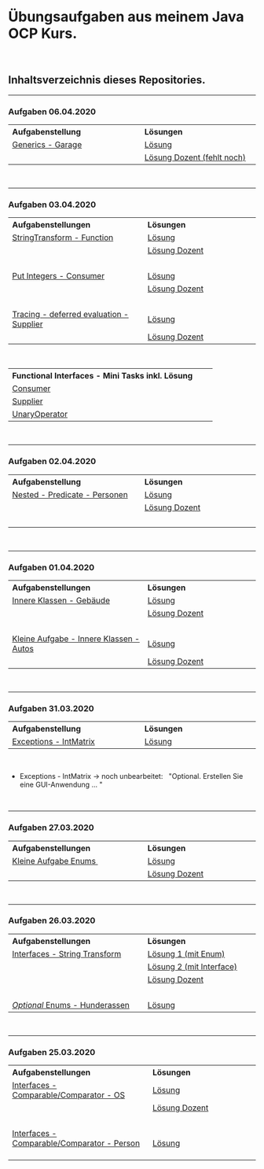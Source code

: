 # Übungsaufgaben aus meinem Java OCP Kurs.

&#160;
&#160;

## Inhaltsverzeichnis dieses Repositories.

---

### Aufgaben 06.04.2020
<table>
  <tr>
    <th width=400 align="left">Aufgabenstellung</th>
    <th width=400 align="left">Lösungen</th>
  </tr>
  <tr>
  	<td>
   		<a href = https://github.com/StarOnDavid/de.staron.Oracle_Java_OCP.TrainingTasks/blob/master/Aufgaben_Loesungen/Aufgabenstellungen/200406_Generics_Garage.md> Generics - Garage </a>
   	</td>
   	<td>
   		<a href = https://github.com/StarOnDavid/de.staron.Oracle_Java_OCP.TrainingTasks/tree/master/Aufgaben_Loesungen/src_Loesungen/_200406_Generics_Garage> Lösung </a>
   	</td>
  </tr>
  <tr>
  	<td></td>
   	<td>
   		<a href = > Lösung Dozent (fehlt noch) </a>
   	</td>
  </tr>
</table>

&#160;
&#160;

---

### Aufgaben 03.04.2020

<table>
  <tr>
    <th width=400 align="left">Aufgabenstellungen</th>
    <th width=400 align="left">Lösungen</th>
  </tr>
  <tr>
  	<td>
   		<a href = https://github.com/StarOnDavid/de.staron.Oracle_Java_OCP.TrainingTasks/blob/master/Aufgaben_Loesungen/Aufgabenstellungen/200403_Function_StringTransform.md> StringTransform - Function </a>
   	</td>
   	<td>
   		<a href = https://github.com/StarOnDavid/de.staron.Oracle_Java_OCP.TrainingTasks/tree/master/Aufgaben_Loesungen/src_Loesungen/_200403_StringTransform_Function> Lösung </a>
   	</td>
  </tr>
  <tr>
  	<td></td>
   	<td>
   		<a href = https://github.com/StarOnDavid/de.staron.Oracle_Java_OCP.TrainingTasks/tree/master/Aufgaben_Loesungen/src_Loesungen_Dozent/_200403_StringTransform_Function> Lösung Dozent </a>
   	</td>
  </tr>
  <tr><td>&#160;</td><td>&#160;</td></tr>
  <tr>
  	<td>
   		<a href = https://github.com/StarOnDavid/de.staron.Oracle_Java_OCP.TrainingTasks/blob/master/Aufgaben_Loesungen/Aufgabenstellungen/200403_Consumer_PutIntegers.md> Put Integers - Consumer </a>
   	</td>
   	<td>
   		<a href = https://github.com/StarOnDavid/de.staron.Oracle_Java_OCP.TrainingTasks/tree/master/Aufgaben_Loesungen/src_Loesungen/_200403_PutIntegers_Consumer> Lösung </a>
   	</td>
  </tr>
  <tr>
  	<td></td>
   	<td>
   		<a href = https://github.com/StarOnDavid/de.staron.Oracle_Java_OCP.TrainingTasks/tree/master/Aufgaben_Loesungen/src_Loesungen_Dozent/_200403_PutIntegers_Consumer> Lösung Dozent </a>
   	</td>
  </tr>
  <tr><td>&#160;</td><td>&#160;</td></tr>
  <tr>
  	<td>
   		<a href = https://github.com/StarOnDavid/de.staron.Oracle_Java_OCP.TrainingTasks/blob/master/Aufgaben_Loesungen/Aufgabenstellungen/200403_Supplier_deferred_eval_Tracing.md> Tracing - deferred evaluation - Supplier </a>
   	</td>
   	<td>
   		<a href = https://github.com/StarOnDavid/de.staron.Oracle_Java_OCP.TrainingTasks/tree/master/Aufgaben_Loesungen/src_Loesungen/_200403_Tracing_deferred_evaluation_Supplier> Lösung </a>
   	</td>
  </tr>
  <tr>
  	<td></td>
   	<td>
   		<a href = https://github.com/StarOnDavid/de.staron.Oracle_Java_OCP.TrainingTasks/tree/master/Aufgaben_Loesungen/src_Loesungen_Dozent/_200403_Tracing_deferred_evaluation_Supplier> Lösung Dozent </a>
   	</td>
  </tr>
  
</table>

&#160;

<table>
  <tr>
    <th width=400 align="left">Functional Interfaces - Mini Tasks inkl. Lösung</th>
  </tr>
  <tr>
  	<td>
   		<a href = https://github.com/StarOnDavid/de.staron.Oracle_Java_OCP.TrainingTasks/blob/master/Aufgaben_Loesungen/src_Loesungen/_200403_MiniTask/MiniTask_Consumer.java> Consumer</a>
   	</td>
  </tr>
  <tr>
  	<td>
   		<a href = https://github.com/StarOnDavid/de.staron.Oracle_Java_OCP.TrainingTasks/blob/master/Aufgaben_Loesungen/src_Loesungen/_200403_MiniTask/MiniTask_Supplier.java> Supplier</a>
   	</td>
  </tr>
  <tr>
  	<td>
   		<a href = https://github.com/StarOnDavid/de.staron.Oracle_Java_OCP.TrainingTasks/blob/master/Aufgaben_Loesungen/src_Loesungen/_200403_MiniTask/MiniTask_UnaryOperator.java> UnaryOperator</a>
   	</td>
  </tr>
</table>

&#160;
&#160;

---

### Aufgaben 02.04.2020
<table>
  <tr>
    <th width=400 align="left">Aufgabenstellung</th>
    <th width=400 align="left">Lösungen</th>
  </tr>
  <tr>
  	<td>
   		<a href = https://github.com/StarOnDavid/de.staron.Oracle_Java_OCP.TrainingTasks/blob/master/Aufgaben_Loesungen/Aufgabenstellungen/200402_Nested_Predicate_Personen.md> Nested - Predicate - Personen </a>
   	</td>
   	<td>
   		<a href = https://github.com/StarOnDavid/de.staron.Oracle_Java_OCP.TrainingTasks/tree/master/Aufgaben_Loesungen/src_Loesungen/_200402_Nestet_Predicate_Person> Lösung </a>
   	</td>
  </tr>
  <tr>
  	<td></td>
   	<td>
   		<a href = https://github.com/StarOnDavid/de.staron.Oracle_Java_OCP.TrainingTasks/tree/master/Aufgaben_Loesungen/src_Loesungen_Dozent/_200402_Nestet_Predicate_Person> Lösung Dozent </a>
   	</td>
  </tr>
  <tr><td>&#160;</td><td>&#160;</td></tr>
</table>

&#160;
&#160;

---

### Aufgaben 01.04.2020
<table>
  <tr>
    <th width=400 align="left">Aufgabenstellungen</th>
    <th width=400 align="left">Lösungen</th>
  </tr>
  <tr>
  	<td>
   		<a href = https://github.com/StarOnDavid/de.staron.Oracle_Java_OCP.TrainingTasks/blob/master/Aufgaben_Loesungen/Aufgabenstellungen/200401_Nested_Gebaeude.md> Innere Klassen - Gebäude </a>
   	</td>
   	<td>
   		<a href = https://github.com/StarOnDavid/de.staron.Oracle_Java_OCP.TrainingTasks/tree/master/Aufgaben_Loesungen/src_Loesungen/_200401_InnerClass_Building> Lösung </a>
   	</td>
  </tr>
  <tr>
  	<td></td>
   	<td>
   		<a href = https://github.com/StarOnDavid/de.staron.Oracle_Java_OCP.TrainingTasks/tree/master/Aufgaben_Loesungen/src_Loesungen_Dozent/_200401_InnerClass_Building> Lösung Dozent </a>
   	</td>
  </tr>
  <tr><td>&#160;</td><td>&#160;</td></tr>
  <tr>
  	<td>
   		<a href = https://github.com/StarOnDavid/de.staron.Oracle_Java_OCP.TrainingTasks/blob/master/Aufgaben_Loesungen/Aufgabenstellungen/200401_Nested_Auto.md> Kleine Aufgabe - Innere Klassen - Autos </a>
   	</td>
   	<td>
   		<a href = https://github.com/StarOnDavid/de.staron.Oracle_Java_OCP.TrainingTasks/tree/master/Aufgaben_Loesungen/src_Loesungen/_200401_Innere_Klassen_Auto> Lösung </a>
   	</td>
  </tr>
  <tr>
  	<td></td>
   	<td>
   		<a href = https://github.com/StarOnDavid/de.staron.Oracle_Java_OCP.TrainingTasks/tree/master/Aufgaben_Loesungen/src_Loesungen_Dozent/_200401_Innere_Klassen_Auto> Lösung Dozent </a>
   	</td>
  </tr>
</table>

&#160;
&#160;

---

### Aufgaben 31.03.2020
<table>
  <tr>
    <th width=400 align="left">Aufgabenstellung</th>
    <th width=400 align="left">Lösungen</th>
  </tr>
  <tr>
  	<td>
   		<a href = https://github.com/StarOnDavid/de.staron.Oracle_Java_OCP.TrainingTasks/blob/master/Aufgaben_Loesungen/Aufgabenstellungen/200331_Exceptions_IntMatrix.md> Exceptions - IntMatrix </a>
   	</td>
   	<td>
   		<a href = https://github.com/StarOnDavid/de.staron.Oracle_Java_OCP.TrainingTasks/tree/master/Aufgaben_Loesungen/src_Loesungen/_200331_Exceptions_IntMatrix> Lösung </a>
   	</td>
  </tr>
</table>

&#160;

 - Exceptions - IntMatrix -> noch unbearbeitet: &#160; "Optional. Erstellen Sie eine GUI-Anwendung ... " 
 
&#160;
&#160;

---

### Aufgaben 27.03.2020
<table>
  <tr>
    <th width=400 align="left">Aufgabenstellungen</th>
    <th width=400 align="left">Lösungen</th>
  </tr>
  <tr>
  	<td>
   		<a href = https://github.com/StarOnDavid/de.staron.Oracle_Java_OCP.TrainingTasks/blob/master/Aufgaben_Loesungen/Aufgabenstellungen/200327_Kleine_Aufgabe_Enums.md> Kleine Aufgabe Enums </a> &#160;&#160;&#160;
   	</td>
   	<td>
   		<a href = https://github.com/StarOnDavid/de.staron.Oracle_Java_OCP.TrainingTasks/tree/master/Aufgaben_Loesungen/src_Loesungen/_200327_Kleine_Aufgabe_Enums> Lösung </a>
   	</td>
  </tr>
  <tr>
  	<td></td>
   	<td>
   		<a href = https://github.com/StarOnDavid/de.staron.Oracle_Java_OCP.TrainingTasks/tree/master/Aufgaben_Loesungen/src_Loesungen_Dozent/_200327_Kleine_Aufgabe_Enums> Lösung Dozent </a>
   	</td>
  </tr>
</table>

&#160;
&#160;

---

### Aufgaben 26.03.2020
<table>
  <tr>
    <th width=400 align="left">Aufgabenstellungen</th>
    <th width=400 align="left">Lösungen</th>
  </tr>
  <tr>
  	<td>
  		<a href = https://github.com/StarOnDavid/de.staron.Oracle_Java_OCP.TrainingTasks/blob/master/Aufgaben_Loesungen/Aufgabenstellungen/200326_Interfaces_String_Transform.md> Interfaces - String Transform </a>
  	</td>
  	  <td>
  	  	<a href = https://github.com/StarOnDavid/de.staron.Oracle_Java_OCP.TrainingTasks/tree/master/Aufgaben_Loesungen/src_Loesungen/_200326_Interfaces_StringTransformation> Lösung 1 (mit Enum) </a>
  	</td>
  </tr>
  <tr>
  	<td></td>
  	<td>
  	  <a href = https://github.com/StarOnDavid/de.staron.Oracle_Java_OCP.TrainingTasks/tree/master/Aufgaben_Loesungen/src_Loesungen/_200326_Interfaces_StringTransformation_v2> Lösung 2 (mit Interface) </a>
  	  </a>
  	</td>
  </tr>
  <tr>
  	<td></td>
  	<td>
  	  <a href = https://github.com/StarOnDavid/de.staron.Oracle_Java_OCP.TrainingTasks/tree/master/Aufgaben_Loesungen/src_Loesungen_Dozent/_200326_Interfaces_StringTransformation> Lösung Dozent </a>
  	</td>
  </tr>
  <tr><td>&#160;</td><td>&#160;</td></tr>
  <tr>
  	<td>
  		<a href = https://github.com/StarOnDavid/de.staron.Oracle_Java_OCP.TrainingTasks/blob/master/Aufgaben_Loesungen/Aufgabenstellungen/200326_Enums_Hunderassen.md> <em>Optional</em> Enums - Hunderassen </a>
  	</td>
  	<td>
  		<a href = https://github.com/StarOnDavid/de.staron.Oracle_Java_OCP.TrainingTasks/tree/master/Aufgaben_Loesungen/src_Loesungen/_200326_Enums_Hunderassen> Lösung </a>
  	</td>
  </tr>
</table>

&#160;
&#160;

---

### Aufgaben 25.03.2020
<table>
  <tr>
    <th width=400 align="left">Aufgabenstellungen</th>
    <th width=400 align="left">Lösungen</th>
  </tr>
  <tr>
  	<td>
   		<a href = https://github.com/StarOnDavid/de.staron.Oracle_Java_OCP.TrainingTasks/blob/master/Aufgaben_Loesungen/Aufgabenstellungen/200325_Interfaces_Comparable_Comparator_OS.md> Interfaces - Comparable/Comparator - OS </a>
   	</td>
   	<td>
   		<a href = https://github.com/StarOnDavid/de.staron.Oracle_Java_OCP.TrainingTasks/tree/master/Aufgaben_Loesungen/src_Loesungen/_200325_InterfacesComperableComperator_OS> Lösung </a>
   	</td>
  </tr>
  <tr>
  	<td></td>
   	<td>
   		<a href = https://github.com/StarOnDavid/de.staron.Oracle_Java_OCP.TrainingTasks/tree/master/Aufgaben_Loesungen/src_Loesungen_Dozent/_200325_InterfaceComperableComperator_OS> Lösung Dozent </a>
   	</td>
  </tr>
  <tr><td>&#160;</td><td>&#160;</td></tr>
  <tr>
  	<td>
   		<a href = https://github.com/StarOnDavid/de.staron.Oracle_Java_OCP.TrainingTasks/blob/master/Aufgaben_Loesungen/Aufgabenstellungen/200325_Interfaces_Comparable_Comparator_Person.md> Interfaces - Comparable/Comparator - Person </a> &#160;&#160;&#160;
   	</td>
   	<td>
   		<a href = https://github.com/StarOnDavid/de.staron.Oracle_Java_OCP.TrainingTasks/tree/master/Aufgaben_Loesungen/src_Loesungen/_200325_InterfaceCpmperableComperator_Person> Lösung </a>
   	</td>
  </tr>
</table>

&#160;
&#160;

<!---

---

### Aufgaben Vorlage
<table>
  <tr>
    <th width=400 align="left">Aufgabenstellungen</th>
    <th width=400 align="left">Lösungen</th>
  </tr>
  <tr>
  	<td>
   		<a href = > AufgabenTitel </a>
   	</td>
   	<td>
   		<a href = > Lösung </a>
   	</td>
  </tr>
  <tr>
  	<td></td>
   	<td>
   		<a href = > Lösung Dozent </a>
   	</td>
  </tr>
  <tr><td>&#160;</td><td>&#160;</td></tr>
</table>

&#160;
&#160;

--->		

